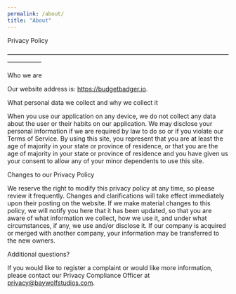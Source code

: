 ```yaml
---
permalink: /about/
title: "About"
---
```


Privacy Policy

—————————————————————————————————————————–

Who we are

Our website address is: https://budgetbadger.io.

 

What personal data we collect and why we collect it

When you use our application on any device, we do not collect any data about the user or their habits on our application. We may disclose your personal information if we are required by law to do so or if you violate our Terms of Service. By using this site, you represent that you are at least the age of majority in your state or province of residence, or that you are the age of majority in your state or province of residence and you have given us your consent to allow any of your minor dependents to use this site.

 

Changes to our Privacy Policy

We reserve the right to modify this privacy policy at any time, so please review it frequently. Changes and clarifications will take effect immediately upon their posting on the website. If we make material changes to this policy, we will notify you here that it has been updated, so that you are aware of what information we collect, how we use it, and under what circumstances, if any, we use and/or disclose it. If our company is acquired or merged with another company, your information may be transferred to the new owners.

 

Additional questions?

If you would like to register a complaint or would like more information, please contact our Privacy Compliance Officer at privacy@baywolfstudios.com.